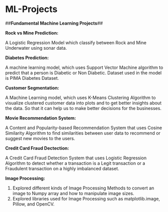 # ML-Projects

##**Fundamental Machine Learning Projects**##

**Rock vs Mine Prediction:**

  A Logistic Regression Model which classify between Rock and Mine Underwater using sonar data.

**Diabetes Prediction:**

  A machine learning model, which uses Support Vector Machine algorithm to predict that a person is Diabetic or Non Diabetic. Dataset used in the model is PIMA Diabetes Dataset.

**Customer Segmentation:**

  A Machine Learning model, which uses K-Means Clustering Algorithm to visualize clustered customer data into plots and to get better insights about the data. So that it can help us to make better decisions for the businesses.

**Movie Recommendation System:**

  A Content and Popularity-based Recommendation System that uses Cosine Similarity Algorithm to find similarities between user data to recommend or suggest new movies to the users.

**Credit Card Fraud Dectection:**

  A Credit Card Fraud Detection System that uses Logistic Regression Algorithm to detect whether a transaction is a Legit transaction or a Fraudulent transaction on a highly imbalanced dataset.

**Image Processing:**

  1. Explored different kinds of Image Processing Methods to convert an image to Numpy array and how to manipulate image sizes.
  2. Explored libraries used for Image Processing such as matplotlib.image, Pillow, and OpenCV.
